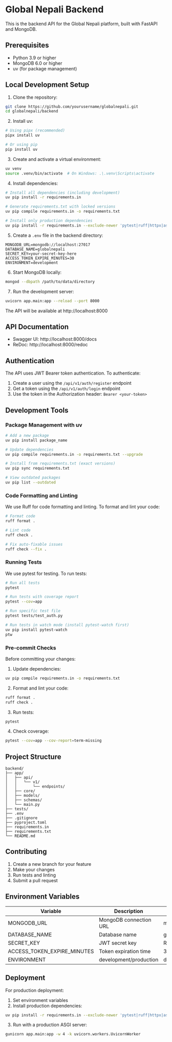 # Global Nepali Backend

This is the backend API for the Global Nepali platform, built with FastAPI and MongoDB.

## Prerequisites

- Python 3.9 or higher
- MongoDB 6.0 or higher
- uv (for package management)

## Local Development Setup

1. Clone the repository:
```bash
git clone https://github.com/yourusername/globalnepali.git
cd globalnepali/backend
```

2. Install uv:
```bash
# Using pipx (recommended)
pipx install uv

# Or using pip
pip install uv
```

3. Create and activate a virtual environment:
```bash
uv venv
source .venv/bin/activate  # On Windows: .\.venv\Scripts\activate
```

4. Install dependencies:
```bash
# Install all dependencies (including development)
uv pip install -r requirements.in

# Generate requirements.txt with locked versions
uv pip compile requirements.in -o requirements.txt

# Install only production dependencies
uv pip install -r requirements.in --exclude-newer 'pytest|ruff|httpx|asgi-lifespan'
```

5. Create a `.env` file in the backend directory:
```env
MONGODB_URL=mongodb://localhost:27017
DATABASE_NAME=globalnepali
SECRET_KEY=your-secret-key-here
ACCESS_TOKEN_EXPIRE_MINUTES=30
ENVIRONMENT=development
```

6. Start MongoDB locally:
```bash
mongod --dbpath /path/to/data/directory
```

7. Run the development server:
```bash
uvicorn app.main:app --reload --port 8000
```

The API will be available at http://localhost:8000

## API Documentation

- Swagger UI: http://localhost:8000/docs
- ReDoc: http://localhost:8000/redoc

## Authentication

The API uses JWT Bearer token authentication. To authenticate:

1. Create a user using the `/api/v1/auth/register` endpoint
2. Get a token using the `/api/v1/auth/login` endpoint
3. Use the token in the Authorization header: `Bearer <your-token>`

## Development Tools

### Package Management with uv

```bash
# Add a new package
uv pip install package_name

# Update dependencies
uv pip compile requirements.in -o requirements.txt --upgrade

# Install from requirements.txt (exact versions)
uv pip sync requirements.txt

# View outdated packages
uv pip list --outdated
```

### Code Formatting and Linting

We use Ruff for code formatting and linting. To format and lint your code:

```bash
# Format code
ruff format .

# Lint code
ruff check .

# Fix auto-fixable issues
ruff check --fix .
```

### Running Tests

We use pytest for testing. To run tests:

```bash
# Run all tests
pytest

# Run tests with coverage report
pytest --cov=app

# Run specific test file
pytest tests/test_auth.py

# Run tests in watch mode (install pytest-watch first)
uv pip install pytest-watch
ptw
```

### Pre-commit Checks

Before committing your changes:

1. Update dependencies:
```bash
uv pip compile requirements.in -o requirements.txt
```

2. Format and lint your code:
```bash
ruff format .
ruff check .
```

3. Run tests:
```bash
pytest
```

4. Check coverage:
```bash
pytest --cov=app --cov-report=term-missing
```

## Project Structure

```
backend/
├── app/
│   ├── api/
│   │   └── v1/
│   │       └── endpoints/
│   ├── core/
│   ├── models/
│   ├── schemas/
│   └── main.py
├── tests/
├── .env
├── .gitignore
├── pyproject.toml
├── requirements.in
├── requirements.txt
└── README.md
```

## Contributing

1. Create a new branch for your feature
2. Make your changes
3. Run tests and linting
4. Submit a pull request

## Environment Variables

| Variable | Description | Default |
|----------|-------------|---------|
| MONGODB_URL | MongoDB connection URL | mongodb://localhost:27017 |
| DATABASE_NAME | Database name | globalnepali |
| SECRET_KEY | JWT secret key | Required |
| ACCESS_TOKEN_EXPIRE_MINUTES | Token expiration time | 30 |
| ENVIRONMENT | development/production | development |

## Deployment

For production deployment:

1. Set environment variables
2. Install production dependencies:
```bash
uv pip install -r requirements.in --exclude-newer 'pytest|ruff|httpx|asgi-lifespan'
```

3. Run with a production ASGI server:
```bash
gunicorn app.main:app -w 4 -k uvicorn.workers.UvicornWorker
``` 